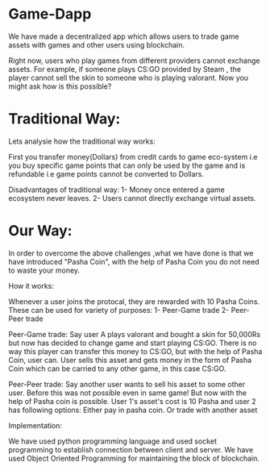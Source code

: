 # Game-Dapp
We have made a decentralized app which allows users to trade game assets with games and other users using blockchain.

Right now, users who play games from different providers cannot exchange assets. For example, if someone plays CS:GO provided by Steam , the player cannot sell the 
skin to someone who is playing valorant. Now you might ask how is this possible?

# Traditional Way:

Lets analysie how the traditional way works: 

First you transfer money(Dollars) from credit cards to game eco-system i.e you buy specific game points that can only be used by the game and is refundable i.e
game points cannot be converted to Dollars.

Disadvantages of traditional way: 
1- Money once entered a game ecosystem never leaves.
2- Users cannot directly exchange virtual assets.


# Our Way:

In order to overcome the above challenges ,what we have done is that we have introduced "Pasha Coin", with the help of Pasha Coin you do not need to waste your money.

How it works:

Whenever a user joins the protocal, they are rewarded with 10 Pasha Coins. These can be used for variety of purposes:
1- Peer-Game trade
2- Peer-Peer trade


Peer-Game trade:
Say user A plays valorant and bought a skin for 50,000Rs but now has decided to change game and start playing CS:GO. There is no way this player can transfer this money
to CS:GO, but with the help of Pasha Coin, user can. 
User sells this asset and gets money in the form of Pasha Coin which can be carried to any other game, in this case CS:GO.

Peer-Peer trade:
Say another user wants to sell his asset to some other user. Before this was not possible even in same game! But now with the help of Pasha coin is possible.
User 1's asset's cost is 10 Pasha and user 2 has following options:
	Either pay in pasha coin.
	Or trade with another asset

Implementation: 

We have used python programming language and used socket programming to establish connection between client and server. We have used Object Oriented Programming for
maintaining the block of blockchain. 
 

